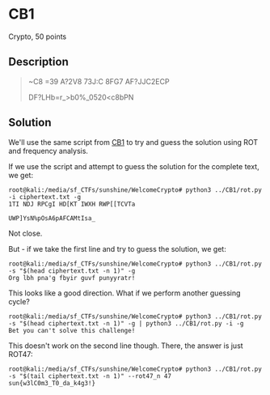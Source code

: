 # CB1
Crypto, 50 points

## Description

> ~C8 =39 A?2V8 73J:C 8FG7 AF?JJC2ECP
> 
> DF?LHb=r_>b0%_0520<c8bPN


## Solution

We'll use the same script from [CB1](CB1.md) to try and guess the solution using ROT and frequency analysis.

If we use the script and attempt to guess the solution for the complete text, we get:
```
root@kali:/media/sf_CTFs/sunshine/WelcomeCrypto# python3 ../CB1/rot.py -i ciphertext.txt -g
1TI NDJ RPCgI HD[KT IWXH RWP[[TCVTa

UWP]YsN%pOsA6pAFCAMtIsa_
```

Not close.

But - if we take the first line and try to guess the solution, we get:

```console
root@kali:/media/sf_CTFs/sunshine/WelcomeCrypto# python3 ../CB1/rot.py -s "$(head ciphertext.txt -n 1)" -g
Org lbh pna'g fbyir guvf punyyratr!
```

This looks like a good direction. What if we perform another guessing cycle?

```console
root@kali:/media/sf_CTFs/sunshine/WelcomeCrypto# python3 ../CB1/rot.py -s "$(head ciphertext.txt -n 1)" -g | python3 ../CB1/rot.py -i -g
Bet you can't solve this challenge!
```

This doesn't work on the second line though. There, the answer is just ROT47:
```console
root@kali:/media/sf_CTFs/sunshine/WelcomeCrypto# python3 ../CB1/rot.py -s "$(tail ciphertext.txt -n 1)" --rot47_n 47
sun{w3lC0m3_T0_da_k4g3!}
```